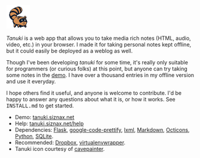 ![tanuki](https://raw.githubusercontent.com/siznax/tanuki/master/static/tanuki.png)

_Tanuki_ is a web app that allows you to take media rich notes (HTML,
audio, video, etc.) in your browser. I made it for taking personal
notes kept offline, but it could easily be deployed as a weblog as
well. 

Though I've been developing _tanuki_ for some time, it's really only
suitable for programmers (or curious folks) at this point, but anyone
can try taking some notes in the [demo](http://tanuki.siznax.net/). I
have over a thousand entries in my offline version and use it
everyday. 

I hope others find it useful, and anyone is welcome to contribute. I'd
be happy to answer any questions about what it is, or how it
works. See <tt>INSTALL.md</tt> to get started. 

* Demo: [tanuki.siznax.net](http://tanuki.siznax.net/)
* Help: [tanuki.siznax.net/help](http://tanuki.siznax.net/help)
* Dependencies:
  [Flask](http://flask.pocoo.org/),
  [google-code-prettify](http://google-code-prettify.googlecode.com/),
  [lxml](http://lxml.de/),
  [Markdown](http://daringfireball.net/projects/markdown/),
  [Octicons](https://octicons.github.com/),
  [Python](https://python.org),
  [SQLite](http://www.sqlite.org/).
* Recommended:
  [Dropbox](https://www.dropbox.com/), 
  [virtualenvwrapper](http://virtualenvwrapper.readthedocs.org/).
* Tanuki icon courtesy of
[cavepainter](http://web.archive.org/web/*/http://artrelatedblog.wordpress.com/2012/08/06/new-pixel-art-avatar/). 
